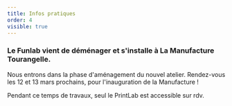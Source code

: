 ```yaml
---
title: Infos pratiques
order: 4
visible: true
---
```

### Le Funlab vient de déménager et s'installe à La Manufacture Tourangelle.

Nous entrons dans la phase d'aménagement du nouvel atelier. Rendez-vous les 12 et 13 mars prochains, pour l'inauguration de la Manufacture !

Pendant ce temps de travaux, seul le PrintLab est accessible sur rdv.